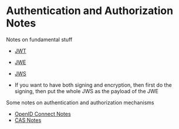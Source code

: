 # Authentication and Authorization Notes

Notes on fundamental stuff

+ [JWT](./jwt.md)
+ [JWE](./jwe.md)
+ [JWS](./jws.md)

+ If you want to have both signing and encryption, then first do the signing,
  then put the whole JWS as the payload of the JWE

Some notes on authentication and authorization mechanisms

+ [OpenID Connect Notes](./openid-connect.md)
+ [CAS Notes](./cas-notes.md)
